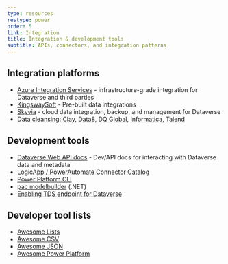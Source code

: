 ```yaml
---
type: resources
restype: power
order: 5
link: Integration
title: Integration & development tools
subtitle: APIs, connectors, and integration patterns
---
```


## Integration platforms

* [Azure Integration Services](https://www.youtube.com/watch?v=sbqhJsWhKAs) - infrastructure-grade integration for Dataverse and third parties
* [KingswaySoft](https://www.kingswaysoft.com/) - Pre-built data integrations
* [Skyvia](https://skyvia.com/) - cloud data integration, backup, and management for Dataverse
* Data cleansing: [Clay](https://www.clay.com/university/guide/microsoft-dynamics-365-crm-integration-overview), [Data8](https://www.data-8.co.uk/integrations/microsoft-dynamics-crm-integration/), [DQ Global](https://www.dqglobal.com/products/dq-for-dynamics-home/dq-for-dynamics-cleanse/), [Informatica](https://www.informatica.com/), [Talend](https://www.talend.com/)

## Development tools

* [Dataverse Web API docs](https://learn.microsoft.com/en-us/power-apps/developer/data-platform/webapi/) - Dev/API docs for interacting with Dataverse data and metadata
* [LogicApp / PowerAutomate Connector Catalog](https://learn.microsoft.com/en-us/connectors/connector-reference/)
* [Power Platform CLI](https://learn.microsoft.com/en-us/power-platform/developer/cli/introduction)
* [pac modelbuilder](https://learn.microsoft.com/en-us/power-platform/developer/cli/reference/modelbuilder) (.NET)
* [Enabling TDS endpoint for Dataverse](https://learn.microsoft.com/en-us/power-apps/developer/data-platform/tables/tds-endpoint)

## Developer tool lists

* [Awesome Lists](https://github.com/sindresorhus/awesome)
* [Awesome CSV](https://github.com/awesome/awesome-csv)
* [Awesome JSON](https://github.com/burningtree/awesome-json)
* [Awesome Power Platform](https://github.com/Power-Maverick/awesome-power-platform)
